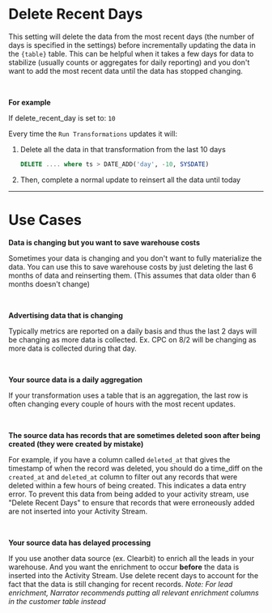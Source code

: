 # Delete Recent Days


This setting will delete the data from the most recent days (the number of days is specified in the settings) before incrementally updating the data in the `{table}` table. This can be helpful when it takes a few days for data to stabilize (usually counts or aggregates for daily reporting) and you don't want to add the most recent data until the data has stopped changing.


<br>


**For example**

If delete_recent_day is set to: `10`

Every time the `Run Transformations` updates it will:

1. Delete all the data in that transformation from the last 10 days

    ```sql
    DELETE .... where ts > DATE_ADD('day', -10, SYSDATE)
    ```

2. Then, complete a normal update to reinsert all the data until today




------


# Use Cases


**Data is changing but you want to save warehouse costs**

Sometimes your data is changing and you don't want to fully materialize the data.  You can use this to save warehouse costs by just deleting the last 6 months of data and reinserting them. (This assumes that data older than 6 months doesn't change)

<br>


**Advertising data that is changing**

Typically metrics are reported on a daily basis and thus the last 2 days will be changing as more data is collected.
Ex. CPC on 8/2 will be changing as more data is collected during that day.

<br>


**Your source data is a daily aggregation**

If your transformation uses a table that is an aggregation, the last row is often changing every couple of hours with the most recent updates.

<br>


**The source data has records that are sometimes deleted soon after being created (they were created by mistake)**

For example, if you have a column called `deleted_at` that gives the timestamp of when the record was deleted, you should do a time_diff on the `created_at` and `deleted_at` column to filter out any records that were deleted within a few hours of being created. This indicates a data entry error. To prevent this data from being added to your activity stream, use "Delete Recent Days" to ensure that records that were erroneously added are not inserted into your Activity Stream.



<br>


**Your source data has delayed processing**

If you use another data source (ex. Clearbit) to enrich all the leads in your warehouse.  And you want the enrichment to occur **before** the data is inserted into the Activity Stream. Use delete recent days to account for the fact that the data is still changing for recent records.
_Note: For lead enrichment, Narrator recommends putting all relevant enrichment columns in the customer table instead_
